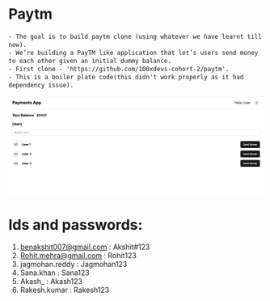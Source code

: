 # Paytm
    - The goal is to build paytm clone (using whatever we have learnt till now).
    - We’re building a PayTM like application that let’s users send money to each other given an initial dummy balance.
    - First clone - 'https://github.com/100xdevs-cohort-2/paytm'.
    - This is a boiler plate code(this didn't work properly as it had dependency issue).


![alt text](image.png)


# Ids and passwords:
1. benakshit007@gmail.com : Akshit#123
2. Rohit.mehra@gmail.com : Rohit123
3. jagmohan.reddy : Jagmohan123
4. Sana.khan : Sana123
5. Akash_ : Akash123
6. Rakesh.kumar : Rakesh123